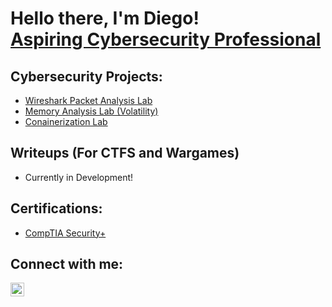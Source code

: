 <h1>Hello there, I'm Diego! <br/><a href="https://www.linkedin.com/in/diego-lucas-rivera/">Aspiring Cybersecurity Professional</a></h1>

<h2>Cybersecurity Projects:</h2>

- [Wireshark Packet Analysis Lab](https://github.com/DLRivera/Wireshark-Analysis)
- [Memory Analysis Lab (Volatility)](https://github.com/DLRivera/Memory_Analysis)
- [Conainerization Lab](https://github.com/DLRivera/LABURL)

<h2>Writeups (For CTFS and Wargames)</h2>

- Currently in Development!

<h2>Certifications:</h2>

- [CompTIA Security+](https://www.comptia.org/certifications/security)

<h2>Connect with me:</h2>

[<img align="left" alt="DiegoRivera | LinkedIn" width="22px" src="https://cdn.jsdelivr.net/npm/simple-icons@v3/icons/linkedin.svg" />][linkedin]


[linkedin]: https://www.linkedin.com/in/diego-lucas-rivera/

<!--
**DLRivera/DlRivera** is a ✨ _special_ ✨ repository because its `README.md` (this file) appears on your GitHub profile.

Here are some ideas to get you started:

- 🔭 I’m currently working on ...
- 🌱 I’m currently learning ...
- 👯 I’m looking to collaborate on ...
- 🤔 I’m looking for help with ...
- 💬 Ask me about ...
- 📫 How to reach me: ...
- 😄 Pronouns: ...
- ⚡ Fun fact: ...
-->
